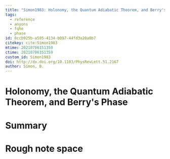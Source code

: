 ```yaml
---
title: "Simon1983: Holonomy, the Quantum Adiabatic Theorem, and Berry's Phase"
tags:
  - reference
  - anyons
  - fqhe
  - phase
id: 0ccb925b-a505-4134-b097-44fd3a20a0b7
citekey: cite:Simon1983
mtime: 20210706151359
ctime: 20210706151359
custom_id: Simon1983
doi: http://dx.doi.org/10.1103/PhysRevLett.51.2167
author: Simon, B.
---
```


# Holonomy, the Quantum Adiabatic Theorem, and Berry's Phase

# Summary

# Rough note space
